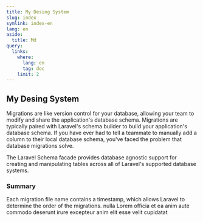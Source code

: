 ```yaml
---
title: My Desing System
slug: index
symlink: index-en
lang: en
aside:
  title: Md
query:
  links:
    where:
      lang: en
      tag: doc
    limit: 2
---
```


## My Desing System

Migrations are like version control for your database, allowing your team to modify and share the application's database schema. Migrations are typically paired with Laravel's schema builder to build your application's database schema. If you have ever had to tell a teammate to manually add a column to their local database schema, you've faced the problem that database migrations solve.

The Laravel Schema facade provides database agnostic support for creating and manipulating tables across all of Laravel's supported database systems.

### Summary

Each migration file name contains a timestamp, which allows Laravel to determine the order of the migrations. nulla Lorem officia et ea anim aute commodo deserunt irure excepteur anim elit esse velit cupidatat
